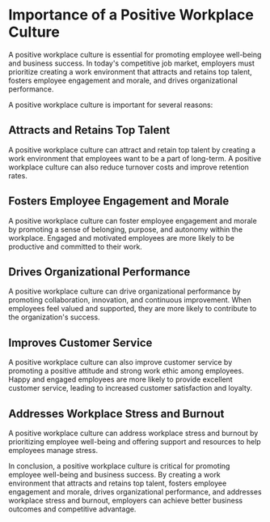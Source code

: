 Importance of a Positive Workplace Culture
===================================================================

A positive workplace culture is essential for promoting employee well-being and business success. In today's competitive job market, employers must prioritize creating a work environment that attracts and retains top talent, fosters employee engagement and morale, and drives organizational performance.

A positive workplace culture is important for several reasons:

Attracts and Retains Top Talent
-------------------------------

A positive workplace culture can attract and retain top talent by creating a work environment that employees want to be a part of long-term. A positive workplace culture can also reduce turnover costs and improve retention rates.

Fosters Employee Engagement and Morale
--------------------------------------

A positive workplace culture can foster employee engagement and morale by promoting a sense of belonging, purpose, and autonomy within the workplace. Engaged and motivated employees are more likely to be productive and committed to their work.

Drives Organizational Performance
---------------------------------

A positive workplace culture can drive organizational performance by promoting collaboration, innovation, and continuous improvement. When employees feel valued and supported, they are more likely to contribute to the organization's success.

Improves Customer Service
-------------------------

A positive workplace culture can also improve customer service by promoting a positive attitude and strong work ethic among employees. Happy and engaged employees are more likely to provide excellent customer service, leading to increased customer satisfaction and loyalty.

Addresses Workplace Stress and Burnout
--------------------------------------

A positive workplace culture can address workplace stress and burnout by prioritizing employee well-being and offering support and resources to help employees manage stress.

In conclusion, a positive workplace culture is critical for promoting employee well-being and business success. By creating a work environment that attracts and retains top talent, fosters employee engagement and morale, drives organizational performance, and addresses workplace stress and burnout, employers can achieve better business outcomes and competitive advantage.
